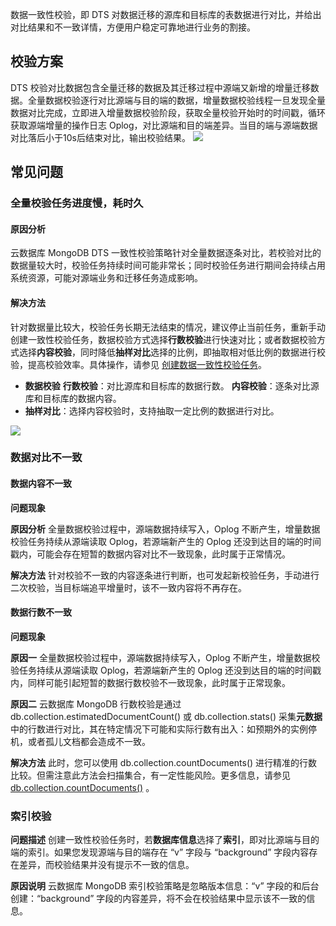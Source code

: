 数据一致性校验，即 DTS 对数据迁移的源库和目标库的表数据进行对比，并给出对比结果和不一致详情，方便用户稳定可靠地进行业务的割接。 

## 校验方案
DTS 校验对比数据包含全量迁移的数据及其迁移过程中源端又新增的增量迁移数据。全量数据校验逐行对比源端与目的端的数据，增量数据校验线程一旦发现全量数据对比完成，立即进入增量数据校验阶段，获取全量校验开始时的时间戳，循环获取源端增量的操作日志 Oplog，对比源端和目的端差异。当目的端与源端数据对比落后小于10s后结束对比，输出校验结果。
![](https://staticintl.cloudcachetci.com/yehe/backend-news/KC4t589_PRELIM__%E4%BA%91%E6%95%B0%E6%8D%AE%E5%BA%93%20MongoDB_%E4%BA%A7%E5%93%81%E7%9B%AE%E5%BD%95_%E4%B8%AD%E8%AF%91%E8%8B%B1_EN-US-2.png)

## 常见问题
### 全量校验任务进度慢，耗时久
#### 原因分析
云数据库 MongoDB DTS 一致性校验策略针对全量数据逐条对比，若校验对比的数据量较大时，校验任务持续时间可能非常长；同时校验任务进行期间会持续占用系统资源，可能对源端业务和迁移任务造成影响。

#### 解决方法
针对数据量比较大，校验任务长期无法结束的情况，建议停止当前任务，重新手动创建一致性校验任务，数据校验方式选择**行数校验**进行快速对比；或者数据校验方式选择**内容校验**，同时降低**抽样对比**选择的比例，即抽取相对低比例的数据进行校验，提高校验效率。具体操作，请参见 [创建数据一致性校验任务](https://cloud.tencent.com/document/product/240/81081)。

- **数据校验**
  **行数校验**：对比源库和目标库的数据行数。 
  **内容校验**：逐条对比源库和目标库的数据内容。
- **抽样对比**：选择内容校验时，支持抽取一定比例的数据进行对比。

![](https://staticintl.cloudcachetci.com/yehe/backend-news/SmEE014_31-en.png)

### 数据对比不一致
#### 数据内容不一致
**问题现象**

**原因分析**
全量数据校验过程中，源端数据持续写入，Oplog 不断产生，增量数据校验任务持续从源端读取 Oplog，若源端新产生的 Oplog 还没到达目的端的时间戳内，可能会存在短暂的数据内容对比不一致现象，此时属于正常情况。

**解决方法**
针对校验不一致的内容逐条进行判断，也可发起新校验任务，手动进行二次校验，当目标端追平增量时，该不一致内容将不再存在。

#### 数据行数不一致
**问题现象**

**原因一**
全量数据校验过程中，源端数据持续写入，Oplog 不断产生，增量数据校验任务持续从源端读取 Oplog，若源端新产生的 Oplog 还没到达目的端的时间戳内，同样可能引起短暂的数据行数校验不一致现象，此时属于正常现象。

**原因二**
云数据库 MongoDB 行数校验是通过 db.collection.estimatedDocumentCount() 或 db.collection.stats() 采集**元数据**中的行数进行对比，其在特定情况下可能和实际行数有出入：如预期外的实例停机，或者孤儿文档都会造成不一致。

**解决方法**
此时，您可以使用 db.collection.countDocuments() 进行精准的行数比较。但需注意此方法会扫描集合，有一定性能风险。更多信息，请参见 [db.collection.countDocuments()](https://www.mongodb.com/docs/v4.2/reference/method/db.collection.countDocuments/) 。

### 索引校验
**问题描述**
创建一致性校验任务时，若**数据库信息**选择了**索引**，即对比源端与目的端的索引。如果您发现源端与目的端存在 “v” 字段与 “background” 字段内容存在差异，而校验结果并没有提示不一致的信息。

**原因说明**
云数据库 MongoDB 索引校验策略是忽略版本信息：“v” 字段的和后台创建：“background” 字段的内容差异，将不会在校验结果中显示该不一致的信息。   


